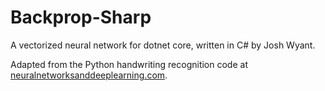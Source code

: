 # Backprop-Sharp
A vectorized neural network for dotnet core, written in C# by Josh Wyant.

Adapted from the Python handwriting recognition code at [neuralnetworksanddeeplearning.com](http://neuralnetworksanddeeplearning.com/).
